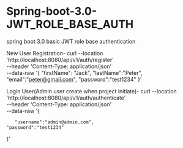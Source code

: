 # Spring-boot-3.0-JWT_ROLE_BASE_AUTH
spring boot 3.0 basic JWT role base authentication


New User Registration- 
curl --location 'http://localhost:8080/api/v1/auth/register' \
--header 'Content-Type: application/json' \
--data-raw '{
    "firstName": "Jack",
    "lastName":"Peter",
    "email":"peter@gmail.com",
    "password":"test1234"
}'

Login User(Admin user create when project initiate)- 
curl --location 'http://localhost:8080/api/v1/auth/authenticate' \
--header 'Content-Type: application/json' \
--data-raw '{
    
    
       "username":"admin@admin.com",
    "password":"test1234"
}'

